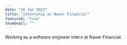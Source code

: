 ```yaml
---
date: "18 Jan 2023"
title: "Internship at Naver Financial"
featured: "true"
thumbnail: ""
---
```


Working as a software engineer intern at Naver Financial. 